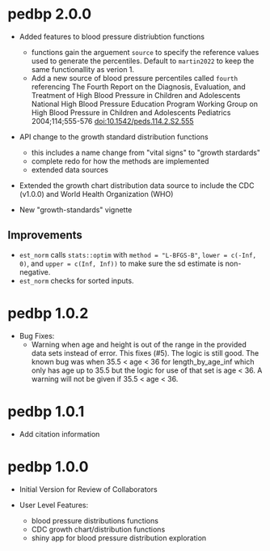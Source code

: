 # pedbp 2.0.0

* Added features to blood pressure distriubtion functions
  * functions gain the arguement `source` to specify the reference values used
    to generate the percentiles.  Default to `martin2022` to keep the same
    functionallity as verion 1.
  * Add a new source of blood pressure percentiles called `fourth` referencing
    The Fourth Report on the Diagnosis, Evaluation, and Treatment of High Blood
    Pressure in Children and Adolescents National High Blood Pressure Education
    Program Working Group on High Blood Pressure in Children and Adolescents
    Pediatrics 2004;114;555-576
    [doi:10.1542/peds.114.2.S2.555](doi:10.1542/peds.114.2.S2.555)

* API change to the growth standard distribution functions
  * this includes a name change from "vital signs" to "growth stardards"
  * complete redo for how the methods are implemented
  * extended data sources

* Extended the growth chart distribution data source to include the CDC (v1.0.0)
  and World Health Organization (WHO)

* New "growth-standards" vignette

## Improvements

* `est_norm` calls `stats::optim` with `method = "L-BFGS-B"`, `lower = c(-Inf, 0)`, and `upper = c(Inf, Inf))` to make sure the sd estimate is non-negative.
* `est_norm` checks for sorted inputs.

# pedbp 1.0.2

* Bug Fixes:
  - Warning when age and height is out of the range in the provided data sets
    instead of error.  This fixes (#5).  The logic is still good.  The known bug
    was when 35.5 < age < 36 for length_by_age_inf which only has age up to 35.5
    but the logic for use of that set is age < 36.  A warning will not be given
    if 35.5 < age < 36.


# pedbp 1.0.1

* Add citation information

# pedbp 1.0.0

* Initial Version for Review of Collaborators

* User Level Features:

  * blood pressure distributions functions
  * CDC growth chart/distribution functions
  * shiny app for blood pressure distribution exploration

